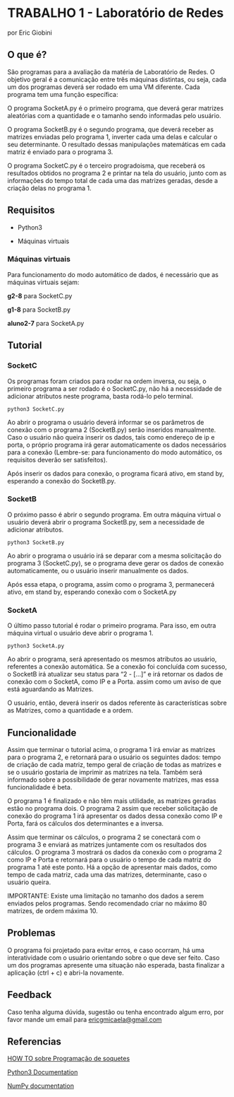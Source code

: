 # TRABALHO 1  - Laboratório de Redes
por Eric Giobini

## O que é?

São programas para a avaliação da matéria de Laboratório de Redes. 
O objetivo geral é a comunicação entre três máquinas distintas, ou seja, cada um dos programas deverá ser rodado em uma VM diferente.
Cada programa tem uma função específica: 

O programa SocketA.py é o primeiro programa, que deverá gerar matrizes aleatórias com a quantidade e o tamanho sendo informadas pelo usuário.

O programa SocketB.py é o segundo programa, que deverá receber as matrizes enviadas pelo programa 1, inverter cada uma delas e calcular o seu determinante. O resultado dessas manipulações matemáticas em cada matriz é enviado para o programa 3.

O programa SocketC.py é o terceiro progradoisma, que receberá os resultados obtidos no programa 2 e printar na tela do usuário, junto com as informações do tempo total de cada uma das matrizes geradas, desde a criação delas no programa 1.

## Requisitos

- Python3

- Máquinas virtuais

### Máquinas virtuais

Para funcionamento do modo automático de dados, é necessário que as máquinas virtuais sejam:


**g2-8** para SocketC.py

**g1-8** para SocketB.py

**aluno2-7** para SocketA.py

 

## Tutorial
### SocketC


Os programas foram criados para rodar na ordem inversa, ou seja, o primeiro programa a ser rodado é o SocketC.py, não há a necessidade de adicionar atributos neste programa, basta rodá-lo pelo terminal.
~~~
python3 SocketC.py 
~~~
Ao abrir o programa o usuário deverá informar se os parâmetros de conexão com o programa 2 (SocketB.py) serão inseridos manualmente. Caso o usuário não queira inserir os dados, tais como endereço de ip e porta, o próprio programa irá gerar automaticamente os dados necessários para a conexão (Lembre-se: para funcionamento do modo automático, os requisitos deverão ser satisfeitos). 

Após inserir os dados para conexão, o programa ficará ativo, em stand by, esperando a conexão do SocketB.py. 
### SocketB
O próximo passo é abrir o segundo programa.
Em outra máquina virtual o usuário deverá abrir o programa SocketB.py, sem a necessidade de adicionar atributos.
~~~
python3 SocketB.py 
~~~ 
Ao abrir o programa o usuário irá se deparar com a mesma solicitação do programa 3 (SocketC.py), se o programa deve gerar os dados de conexão automaticamente, ou o usuário inserir manualmente os dados. 

Após essa etapa, o programa, assim como o programa 3, permanecerá ativo, em stand by, esperando conexão com o SocketA.py
### SocketA
O último passo tutorial é rodar o primeiro programa. Para isso, em outra máquina virtual o usuário deve abrir o programa 1.
~~~
python3 SocketA.py 
~~~ 
Ao abrir o programa, será apresentado os mesmos atributos ao usuário, referentes a conexão automática.
Se a conexão foi concluída com sucesso, o SocketB irá atualizar seu status para “2 - [...]” e irá retornar os dados de conexão com o SocketA, como IP e a Porta. assim como um aviso de que está aguardando as Matrizes. 

O usuário, então, deverá inserir os dados referente às características sobre as Matrizes, como a quantidade e a ordem.


## Funcionalidade

Assim que terminar o tutorial acima, o programa 1 irá enviar as matrizes para o programa 2, e retornará para o usuário os seguintes dados: tempo de criação de cada matriz, tempo geral de criação de todas as matrizes e se o usuário gostaria de imprimir as matrizes na tela. Também será informado sobre a possibilidade de gerar novamente matrizes, mas essa funcionalidade é beta.

O programa 1 é finalizado e não têm mais utilidade, as matrizes geradas estão no programa dois. O programa 2 assim que receber solicitação de conexão do programa 1 irá apresentar os dados dessa conexão como IP e Porta, fará os cálculos dos determinantes e a inversa.

Assim que terminar os cálculos, o programa 2 se conectará com o programa 3 e enviará as matrizes juntamente com os resultados dos cálculos. 
O programa 3 mostrará os dados da conexão com o programa 2 como IP e Porta e retornará para o usuário o tempo de cada matriz do programa 1 até este ponto. Há a opção de apresentar mais dados, como tempo de cada matriz, cada uma das matrizes, determinante, caso o usuário queira.

IMPORTANTE: Existe uma limitação no tamanho dos dados a serem enviados pelos programas. Sendo recomendado criar no máximo 80 matrizes, de ordem máxima 10.


## Problemas

O programa foi projetado para evitar erros, e caso ocorram, há uma interatividade com o usuário orientando sobre o que deve ser feito. Caso um dos programas apresente uma situação não esperada, basta finalizar a aplicação (ctrl + c) e abri-la novamente.

## Feedback

Caso tenha alguma dúvida, sugestão ou tenha encontrado algum erro, por favor mande um email para ericgmicaela@gmail.com

## Referencias
[HOW TO sobre Programação de  soquetes](https://docs.python.org/pt-br/3/howto/sockets.html)

[Python3 Documentation](https://www.python.org/doc/)

[NumPy documentation](https://numpy.org/doc/stable/)


